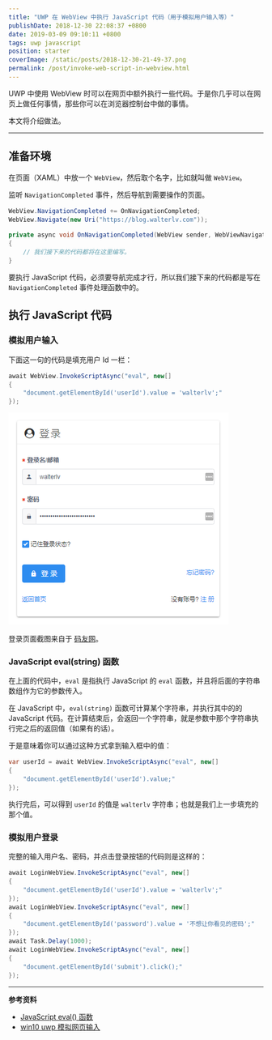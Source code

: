 ```yaml
---
title: "UWP 在 WebView 中执行 JavaScript 代码（用于模拟用户输入等）"
publishDate: 2018-12-30 22:08:37 +0800
date: 2019-03-09 09:10:11 +0800
tags: uwp javascript
position: starter
coverImage: /static/posts/2018-12-30-21-49-37.png
permalink: /post/invoke-web-script-in-webview.html
---
```


UWP 中使用 WebView 时可以在网页中额外执行一些代码。于是你几乎可以在网页上做任何事情，那些你可以在浏览器控制台中做的事情。

本文将介绍做法。

---

<div id="toc"></div>

## 准备环境

在页面（XAML）中放一个 `WebView`，然后取个名字，比如就叫做 `WebView`。

监听 `NavigationCompleted` 事件，然后导航到需要操作的页面。

```csharp
WebView.NavigationCompleted += OnNavigationCompleted;
WebView.Navigate(new Uri("https://blog.walterlv.com"));
```

```csharp
private async void OnNavigationCompleted(WebView sender, WebViewNavigationCompletedEventArgs e)
{
    // 我们接下来的代码都将在这里编写。
}
```

要执行 JavaScript 代码，必须要导航完成才行，所以我们接下来的代码都是写在 `NavigationCompleted` 事件处理函数中的。

## 执行 JavaScript 代码

### 模拟用户输入

下面这一句的代码是填充用户 Id 一栏：

```csharp
await WebView.InvokeScriptAsync("eval", new[]
{
    "document.getElementById('userId').value = 'walterlv';"
});
```

![登录页面](/static/posts/2018-12-30-21-49-37.png)

登录页面截图来自于 [码友网](https://codedefault.com/)。

### JavaScript eval(string) 函数

在上面的代码中，`eval` 是指执行 JavaScript 的 `eval` 函数，并且将后面的字符串数组作为它的参数传入。

在 JavaScript 中，`eval(string)` 函数可计算某个字符串，并执行其中的的 JavaScript 代码。在计算结束后，会返回一个字符串，就是参数中那个字符串执行完之后的返回值（如果有的话）。

于是意味着你可以通过这种方式拿到输入框中的值：

```csharp
var userId = await WebView.InvokeScriptAsync("eval", new[]
{
    "document.getElementById('userId').value;"
});
```

执行完后，可以得到 `userId` 的值是 `walterlv` 字符串；也就是我们上一步填充的那个值。

### 模拟用户登录

完整的输入用户名、密码，并点击登录按钮的代码则是这样的：

```csharp
await LoginWebView.InvokeScriptAsync("eval", new[]
{
    "document.getElementById('userId').value = 'walterlv';"
});
await LoginWebView.InvokeScriptAsync("eval", new[]
{
    "document.getElementById('password').value = '不想让你看见的密码';"
});
await Task.Delay(1000);
await LoginWebView.InvokeScriptAsync("eval", new[]
{
    "document.getElementById('submit').click();"
});
```

---

**参考资料**

- [JavaScript eval() 函数](http://www.w3school.com.cn/js/jsref_eval.asp)
- [win10 uwp 模拟网页输入](https://blog.lindexi.com/post/win10-uwp-%E6%A8%A1%E6%8B%9F%E7%BD%91%E9%A1%B5%E8%BE%93%E5%85%A5.html)


